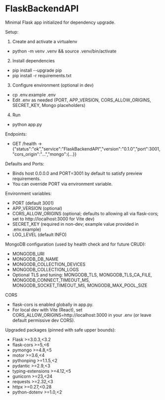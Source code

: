 # FlaskBackendAPI

Minimal Flask app initialized for dependency upgrade.

Setup:
1) Create and activate a virtualenv
- python -m venv .venv && source .venv/bin/activate
2) Install dependencies
- pip install --upgrade pip
- pip install -r requirements.txt
3) Configure environment (optional in dev)
- cp .env.example .env
- Edit .env as needed (PORT, APP_VERSION, CORS_ALLOW_ORIGINS, SECRET_KEY, Mongo placeholders)
4) Run
- python app.py

Endpoints:
- GET /health -> {"status":"ok","service":"FlaskBackendAPI","version":"0.1.0","port":3001,"cors_origin":"...","mongo":{...}}

Defaults and Ports:
- Binds host 0.0.0.0 and PORT=3001 by default to satisfy preview requirements.
- You can override PORT via environment variable.

Environment variables:
- PORT (default 3001)
- APP_VERSION (optional)
- CORS_ALLOW_ORIGINS (optional; defaults to allowing all via flask-cors; set to http://localhost:3000 for Vite dev)
- SECRET_KEY (required in non-dev; example value provided in .env.example)
- LOG_LEVEL (default INFO)

MongoDB configuration (used by health check and for future CRUD):
- MONGODB_URI
- MONGODB_DB_NAME
- MONGODB_COLLECTION_DEVICES
- MONGODB_COLLECTION_LOGS
- Optional TLS and tuning: MONGODB_TLS, MONGODB_TLS_CA_FILE, MONGODB_CONNECT_TIMEOUT_MS, MONGODB_SOCKET_TIMEOUT_MS, MONGODB_MAX_POOL_SIZE

CORS
- flask-cors is enabled globally in app.py.
- For local dev with Vite (React), set CORS_ALLOW_ORIGINS=http://localhost:3000 in your .env (or leave default permissive dev CORS).

Upgraded packages (pinned with safe upper bounds):
- Flask >=3.0.3,<3.2
- flask-cors >=5,<6
- pymongo >=4.8,<5
- motor >=3.6,<4
- pythonping >=1.1.5,<2
- pydantic >=2.9,<3
- typing-extensions >=4.12,<5
- gunicorn >=23,<24
- requests >=2.32,<3
- httpx >=0.27,<0.28
- python-dotenv >=1.0,<2
